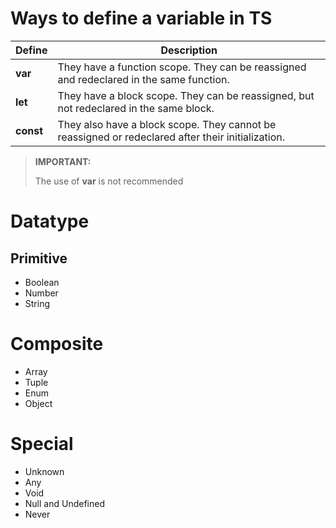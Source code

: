 # Ways to define a variable in TS

| Define | Description |
|---|---|
| **var** | They have a function scope. They can be reassigned and redeclared in the same function. |
| **let** | They have a block scope. They can be reassigned, but not redeclared in the same block. |
| **const** | They also have a block scope. They cannot be reassigned or redeclared after their initialization. |

> **IMPORTANT:**
>
> The use of **var** is not recommended

# Datatype 

## Primitive

- Boolean
- Number
- String

# Composite

- Array
- Tuple
- Enum
- Object
  
# Special

- Unknown
- Any
- Void
- Null and Undefined
- Never

